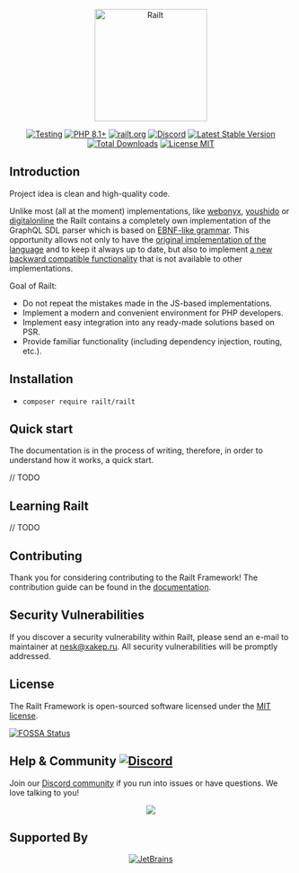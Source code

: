 <p align="center">
    <a href="https://railt.org"><img src="https://avatars.githubusercontent.com/u/31258828?s=200" width="200" alt="Railt" /></a>
</p>
<p align="center">
    <a href="https://github.com/railt/railt/actions?workflow=Testing"><img src="https://github.com/railt/railt/workflows/tests/badge.svg" alt="Testing" /></a>
    <a href="https://packagist.org/packages/railt/railt"><img src="https://img.shields.io/badge/PHP-8.1+-6f4ca5.svg" alt="PHP 8.1+"></a>
    <a href="https://railt.org"><img src="https://img.shields.io/badge/official-site-6f4ca5.svg" alt="railt.org"></a>
    <a href="https://discord.gg/ND7SpD4"><img src="https://img.shields.io/badge/discord-chat-6f4ca5.svg" alt="Discord"></a>
    <a href="https://packagist.org/packages/railt/railt"><img src="https://poser.pugx.org/railt/railt/version" alt="Latest Stable Version"></a>
    <a href="https://packagist.org/packages/railt/railt"><img src="https://poser.pugx.org/railt/railt/downloads" alt="Total Downloads"></a>
    <a href="https://raw.githubusercontent.com/railt/railt/master/LICENSE.md"><img src="https://poser.pugx.org/railt/railt/license" alt="License MIT"></a>
</p>

## Introduction

Project idea is clean and high-quality code.

Unlike most (all at the moment) implementations, like [webonyx](https://github.com/webonyx/graphql-php),
[youshido](https://github.com/youshido-php/GraphQL) or [digitalonline](https://github.com/digiaonline/graphql-php)
the Railt contains a completely own implementation of the GraphQL SDL parser
which is based on [EBNF-like grammar](https://github.com/railt/railt/tree/master/libs/sdl/resources/grammar). 
This opportunity allows not only to have the 
[original implementation of the language](https://facebook.github.io/graphql/draft/) and to
keep it always up to date, but also to implement [a new backward compatible
functionality](https://github.com/railt/railt/projects/1) that is not available
to other implementations.

Goal of Railt:
- Do not repeat the mistakes made in the JS-based implementations.
- Implement a modern and convenient environment for PHP developers.
- Implement easy integration into any ready-made solutions based on PSR.
- Provide familiar functionality (including dependency injection, routing, etc.).

## Installation

- `composer require railt/railt`

## Quick start

The documentation is in the process of writing, therefore, 
in order to understand how it works, a quick start.

// TODO

## Learning Railt

// TODO

## Contributing

Thank you for considering contributing to the Railt Framework! 
The contribution guide can be found in the [documentation](https://railt.org/docs/contributions).

## Security Vulnerabilities

If you discover a security vulnerability within Railt, please send an e-mail to maintainer 
at nesk@xakep.ru. All security vulnerabilities will be promptly addressed.

## License

The Railt Framework is open-sourced software licensed under 
the [MIT license](https://opensource.org/licenses/MIT).

[![FOSSA Status](https://app.fossa.io/api/projects/git%2Bgithub.com%2Frailt%2Frailt.svg?type=large)](https://app.fossa.io/projects/git%2Bgithub.com%2Frailt%2Frailt?ref=badge_large)

## Help & Community [![Discord](https://img.shields.io/badge/discord-chat-6f4ca5.svg)](https://discord.gg/ND7SpD4)

Join our [Discord community](https://discord.gg/ND7SpD4) if you run into issues or have questions. We love talking to you!

<p align="center"><a href="https://discord.gg/ND7SpD4"><img src="https://habrastorage.org/webt/mh/s4/hg/mhs4hg2eb0roaix7igak0syhcew.png" /></a></p>

## Supported By

<p align="center">
    <a href="https://www.jetbrains.com/" target="_blank"><img src="https://phplrt.org/img/thanks/jetbrains.svg" alt="JetBrains" /></a>
</p>
